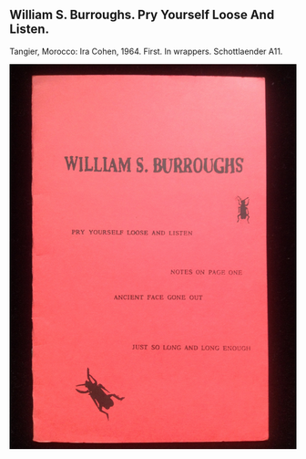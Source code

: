 ## William S. Burroughs. Pry Yourself Loose And Listen.

Tangier, Morocco: Ira Cohen, 1964. First. In wrappers. Schottlaender A11.

![Pry Yourself Loose And Listen](../assets/images/pry-yourself-loose-and-listen-1.jpg)
